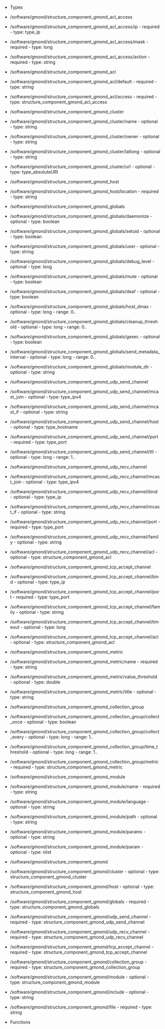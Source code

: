  - Types
  - /software/gmond/structure_component_gmond_acl_access
   - /software/gmond/structure_component_gmond_acl_access/ip
    - required
    - type: type_ip
   - /software/gmond/structure_component_gmond_acl_access/mask
    - required
    - type: long
   - /software/gmond/structure_component_gmond_acl_access/action
    - required
    - type: string
  - /software/gmond/structure_component_gmond_acl
   - /software/gmond/structure_component_gmond_acl/default
    - required
    - type: string
   - /software/gmond/structure_component_gmond_acl/access
    - required
    - type: structure_component_gmond_acl_access
  - /software/gmond/structure_component_gmond_cluster
   - /software/gmond/structure_component_gmond_cluster/name
    - optional
    - type: string
   - /software/gmond/structure_component_gmond_cluster/owner
    - optional
    - type: string
   - /software/gmond/structure_component_gmond_cluster/latlong
    - optional
    - type: string
   - /software/gmond/structure_component_gmond_cluster/url
    - optional
    - type: type_absoluteURI
  - /software/gmond/structure_component_gmond_host
   - /software/gmond/structure_component_gmond_host/location
    - required
    - type: string
  - /software/gmond/structure_component_gmond_globals
   - /software/gmond/structure_component_gmond_globals/daemonize
    - optional
    - type: boolean
   - /software/gmond/structure_component_gmond_globals/setuid
    - optional
    - type: boolean
   - /software/gmond/structure_component_gmond_globals/user
    - optional
    - type: string
   - /software/gmond/structure_component_gmond_globals/debug_level
    - optional
    - type: long
   - /software/gmond/structure_component_gmond_globals/mute
    - optional
    - type: boolean
   - /software/gmond/structure_component_gmond_globals/deaf
    - optional
    - type: boolean
   - /software/gmond/structure_component_gmond_globals/host_dmax
    - optional
    - type: long
    - range: 0..
   - /software/gmond/structure_component_gmond_globals/cleanup_threshold
    - optional
    - type: long
    - range: 0..
   - /software/gmond/structure_component_gmond_globals/gexec
    - optional
    - type: boolean
   - /software/gmond/structure_component_gmond_globals/send_metadata_interval
    - optional
    - type: long
    - range: 0..
   - /software/gmond/structure_component_gmond_globals/module_dir
    - optional
    - type: string
  - /software/gmond/structure_component_gmond_udp_send_channel
   - /software/gmond/structure_component_gmond_udp_send_channel/mcast_join
    - optional
    - type: type_ipv4
   - /software/gmond/structure_component_gmond_udp_send_channel/mcast_if
    - optional
    - type: string
   - /software/gmond/structure_component_gmond_udp_send_channel/host
    - optional
    - type: type_hostname
   - /software/gmond/structure_component_gmond_udp_send_channel/port
    - required
    - type: type_port
   - /software/gmond/structure_component_gmond_udp_send_channel/ttl
    - optional
    - type: long
    - range: 1..
  - /software/gmond/structure_component_gmond_udp_recv_channel
   - /software/gmond/structure_component_gmond_udp_recv_channel/mcast_join
    - optional
    - type: type_ipv4
   - /software/gmond/structure_component_gmond_udp_recv_channel/bind
    - optional
    - type: type_ip
   - /software/gmond/structure_component_gmond_udp_recv_channel/mcast_if
    - optional
    - type: string
   - /software/gmond/structure_component_gmond_udp_recv_channel/port
    - required
    - type: type_port
   - /software/gmond/structure_component_gmond_udp_recv_channel/family
    - optional
    - type: string
   - /software/gmond/structure_component_gmond_udp_recv_channel/acl
    - optional
    - type: structure_component_gmond_acl
  - /software/gmond/structure_component_gmond_tcp_accept_channel
   - /software/gmond/structure_component_gmond_tcp_accept_channel/bind
    - optional
    - type: type_ip
   - /software/gmond/structure_component_gmond_tcp_accept_channel/port
    - required
    - type: type_port
   - /software/gmond/structure_component_gmond_tcp_accept_channel/family
    - optional
    - type: string
   - /software/gmond/structure_component_gmond_tcp_accept_channel/timeout
    - optional
    - type: long
   - /software/gmond/structure_component_gmond_tcp_accept_channel/acl
    - optional
    - type: structure_component_gmond_acl
  - /software/gmond/structure_component_gmond_metric
   - /software/gmond/structure_component_gmond_metric/name
    - required
    - type: string
   - /software/gmond/structure_component_gmond_metric/value_threshold
    - optional
    - type: double
   - /software/gmond/structure_component_gmond_metric/title
    - optional
    - type: string
  - /software/gmond/structure_component_gmond_collection_group
   - /software/gmond/structure_component_gmond_collection_group/collect_once
    - optional
    - type: boolean
   - /software/gmond/structure_component_gmond_collection_group/collect_every
    - optional
    - type: long
    - range: 1..
   - /software/gmond/structure_component_gmond_collection_group/time_threshold
    - optional
    - type: long
    - range: 1..
   - /software/gmond/structure_component_gmond_collection_group/metric
    - required
    - type: structure_component_gmond_metric
  - /software/gmond/structure_component_gmond_module
   - /software/gmond/structure_component_gmond_module/name
    - required
    - type: string
   - /software/gmond/structure_component_gmond_module/language
    - optional
    - type: string
   - /software/gmond/structure_component_gmond_module/path
    - optional
    - type: string
   - /software/gmond/structure_component_gmond_module/params
    - optional
    - type: string
   - /software/gmond/structure_component_gmond_module/param
    - optional
    - type: nlist
  - /software/gmond/structure_component_gmond
   - /software/gmond/structure_component_gmond/cluster
    - optional
    - type: structure_component_gmond_cluster
   - /software/gmond/structure_component_gmond/host
    - optional
    - type: structure_component_gmond_host
   - /software/gmond/structure_component_gmond/globals
    - required
    - type: structure_component_gmond_globals
   - /software/gmond/structure_component_gmond/udp_send_channel
    - required
    - type: structure_component_gmond_udp_send_channel
   - /software/gmond/structure_component_gmond/udp_recv_channel
    - required
    - type: structure_component_gmond_udp_recv_channel
   - /software/gmond/structure_component_gmond/tcp_accept_channel
    - required
    - type: structure_component_gmond_tcp_accept_channel
   - /software/gmond/structure_component_gmond/collection_group
    - required
    - type: structure_component_gmond_collection_group
   - /software/gmond/structure_component_gmond/module
    - optional
    - type: structure_component_gmond_module
   - /software/gmond/structure_component_gmond/include
    - optional
    - type: string
   - /software/gmond/structure_component_gmond/file
    - required
    - type: string

 - Functions
